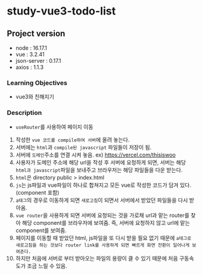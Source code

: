 # study-vue3-todo-list

## Project version

- node : 16.17.1
- vue : 3.2.41
- json-server : 0.17.1
- axios : 1.1.3

### Learning Objectives

- vue3와 친해지기

### Description

- `useRouter`를 사용하여 페이지 이동

1. 작성한 `vue 코드를 compile하여 서버`에 올려 놓는다.
2. 서버에는 `html`과 `compile된 javascript` 파일들이 저장이 됨.
3. 서버에 `도메인`주소를 연결 시켜 놓음. ex) https://vercel.com/thisiswoo
4. 사용자가 도메인 주소에 해당 url을 작성 후 서버에 요청하게 되면, 서버는 해당 `html과 javascript`파일을 보내주고 브라우저는 해당 파일들을 다운 받는다.
5. `html`은 directory public > index.html
6. `js`는 js파일과 vue파일이 하나로 합쳐지고 모든 vue로 작성한 코드가 담겨 있다.(component 포함)
7. `a태그`의 경우로 이동하게 되면 `새로고침`이 되면서 서버에서 받았던 파일들을 다시 받아옴.
8. `vue router`을 사용하게 되면 서버에 요청되는 것을 가로채 url과 맡는 router를 찾아 해당 component를 브라우저에 보여줌. 즉, 서버에 요청하지 않고 url에 맡는 component를 보여줌.
9. 페이지를 이동할 때 받았던 html, js파일을 또 다시 받을 필요 없기 때문에 `a태그로 새로고침을 하는 것보다 router link를 사용하게 되면 빠르게 화면 전환이 일어나게 보여준다.`
10. 하지만 처음에 서버로 부터 받아오는 파일의 용량이 클 수 있기 때문에 처음 구동속도가 조금 느릴 수 있음.